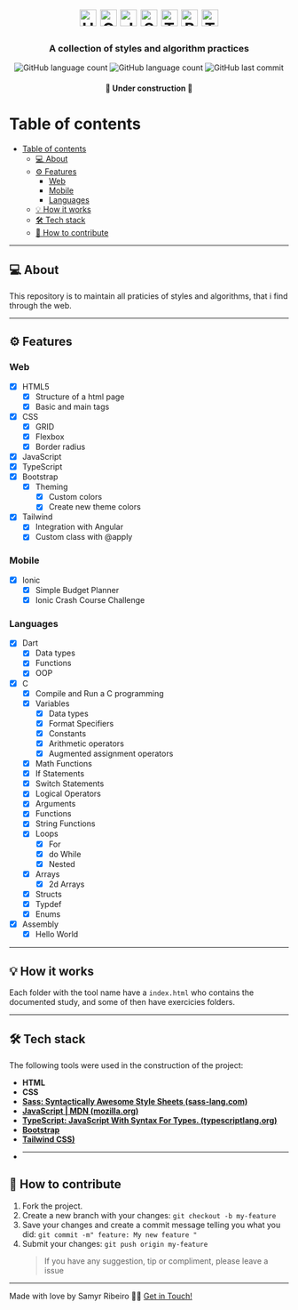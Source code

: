 <h1 align="center">
	<img alt="HTML logo" src='https://cdn.jsdelivr.net/gh/devicons/devicon/icons/html5/html5-plain-wordmark.svg' width="auto" height="30"> 
	<img alt="CSS logo" src='https://cdn.jsdelivr.net/gh/devicons/devicon/icons/css3/css3-plain-wordmark.svg' width="auto" height="30">
	<img alt="JS logo" src='https://cdn.jsdelivr.net/gh/devicons/devicon/icons/javascript/javascript-plain.svg' width="auto" height="30">
	<img alt="SASS logo" src='https://cdn.jsdelivr.net/gh/devicons/devicon/icons/sass/sass-original.svg' width="auto" height="30">
	<img alt="TypeScript logo" src='https://cdn.jsdelivr.net/gh/devicons/devicon/icons/typescript/typescript-plain.svg' width="auto" height="30">
	<img alt="Bootstrap" src='https://cdn.jsdelivr.net/gh/devicons/devicon/icons/bootstrap/bootstrap-plain.svg' width="auto" height="30">
	<img alt="Tailwind" src='https://cdn.jsdelivr.net/gh/devicons/devicon/icons/tailwindcss/tailwindcss-plain.svg' width="auto" height="30">
</h1>

<h3 align="center">
	A collection of styles and algorithm practices
</h3>

<p align="center">
	<img alt="GitHub language count" src="https://img.shields.io/github/languages/count/SamyrOR/Estudos">
	<img alt="GitHub language count" src="https://img.shields.io/github/repo-size/SamyrOR/Estudos">
	<img  alt="GitHub last commit"  src="https://img.shields.io/github/last-commit/SamyrOR/Estudos">
</p>
<h4 align="center">
	🚧 Under construction 🚧
</h4>

# Table of contents

<!--ts-->

- [Table of contents](#table-of-contents)
	- [💻 About](#-about)
	- [⚙️ Features](#️-features)
		- [Web](#web)
		- [Mobile](#mobile)
		- [Languages](#languages)
	- [💡 How it works](#-how-it-works)
	- [🛠 Tech stack](#-tech-stack)
	- [💪 How to contribute](#-how-to-contribute)

---

## 💻 About

This repository is to maintain all praticies of styles and algorithms, that i find through the web.

---

## ⚙️ Features

### Web

-   [x] HTML5
    -   [x] Structure of a html page
    -   [x] Basic and main tags
-   [x] CSS
    -   [x] GRID
    -   [x] Flexbox
    -   [x] Border radius
-   [x] JavaScript
-   [x] TypeScript
-   [x] Bootstrap
    -   [x] Theming
        -   [x] Custom colors
        -   [x] Create new theme colors
-   [x] Tailwind
    -   [x] Integration with Angular
    -   [x] Custom class with @apply

### Mobile

-   [x] Ionic
    -   [x] Simple Budget Planner
    -   [x] Ionic Crash Course Challenge

### Languages

-   [x] Dart
    -   [x] Data types
    -   [x] Functions
    -   [x] OOP
-   [x] C
    -   [x] Compile and Run a C programming
    -   [x] Variables
        -   [x] Data types
        -   [x] Format Specifiers
        -   [x] Constants
        -   [x] Arithmetic operators
        -   [x] Augmented assignment operators
    -   [x] Math Functions
    -   [x] If Statements
    -   [x] Switch Statements
    -   [x] Logical Operators
    -   [x] Arguments
    -   [x] Functions
    -   [x] String Functions
    -   [x] Loops
        -   [x] For
        -   [x] do While
        -   [x] Nested
    -   [x] Arrays
        -   [x] 2d Arrays
    -   [x] Structs
    -   [x] Typdef
    -   [x] Enums
-   [x] Assembly
    -   [x] Hello World

---

## 💡 How it works

Each folder with the tool name have a `index.html` who contains the documented study, and some of then have exercicies folders.

---

## 🛠 Tech stack

The following tools were used in the construction of the project:

-   **HTML**
-   **CSS**
-   **[Sass: Syntactically Awesome Style Sheets (sass-lang.com)](https://sass-lang.com/)**
-   **[JavaScript | MDN (mozilla.org)](https://developer.mozilla.org/en-US/docs/Web/JavaScript)**
-   **[TypeScript: JavaScript With Syntax For Types. (typescriptlang.org)](https://www.typescriptlang.org/)**
-   **[Bootstrap ](https://getbootstrap.com/)**
-   **[Tailwind CSS)](https://tailwindcss.com/)**
-   ***

## 💪 How to contribute

1. Fork the project.
2. Create a new branch with your changes: `git checkout -b my-feature`
3. Save your changes and create a commit message telling you what you did: `git commit -m" feature: My new feature "`
4. Submit your changes: `git push origin my-feature`
    > If you have any suggestion, tip or compliment, please leave a issue

---

Made with love by Samyr Ribeiro 👋🏽 [Get in Touch!](https://www.linkedin.com/in/samyr-ribeiro-82a720145/)
